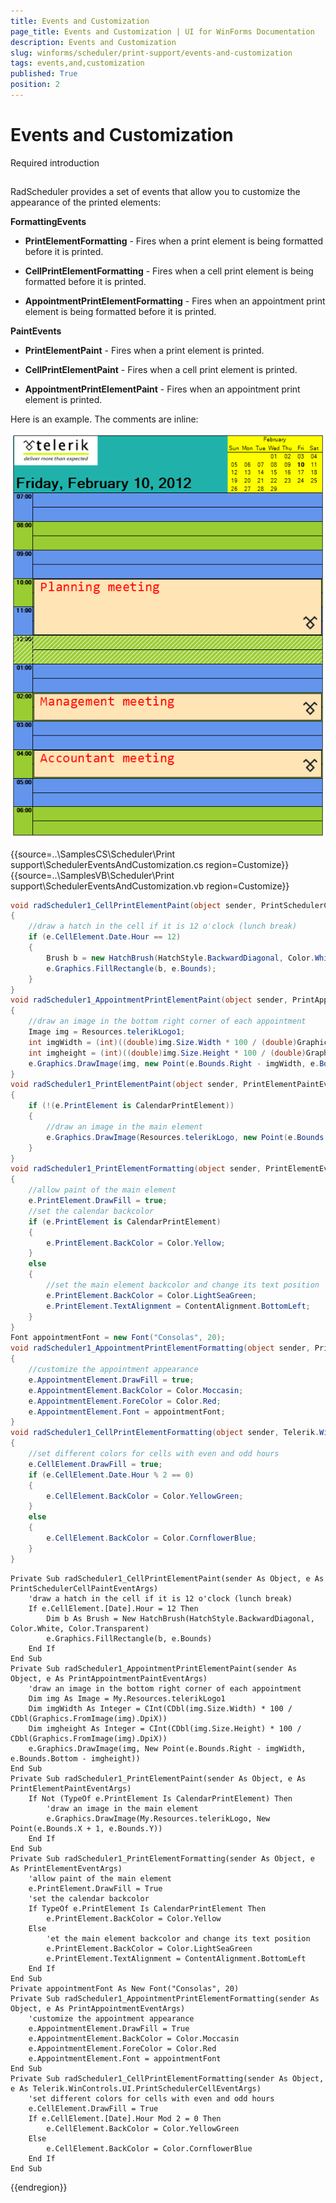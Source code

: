 ```yaml
---
title: Events and Customization
page_title: Events and Customization | UI for WinForms Documentation
description: Events and Customization
slug: winforms/scheduler/print-support/events-and-customization
tags: events,and,customization
published: True
position: 2
---
```


# Events and Customization

Required introduction

## 

RadScheduler provides a set of events that allow you to customize the appearance of the printed elements:

__FormattingEvents__

* __PrintElementFormatting__ - Fires when a print element is being formatted before it is printed.

* __CellPrintElementFormatting__ - Fires when a cell print element is being formatted before it is printed.

* __AppointmentPrintElementFormatting__ - Fires when an appointment print element is being formatted before it is printed.

__PaintEvents__

* __PrintElementPaint__ - Fires when a print element is printed.

* __CellPrintElementPaint__ - Fires when a cell print element is printed.

* __AppointmentPrintElementPaint__ - Fires when an appointment print element is printed.

Here is an example. The comments are inline:

![scheduler-print-support-events](images/scheduler-print-support-events.png)

{{source=..\SamplesCS\Scheduler\Print support\SchedulerEventsAndCustomization.cs region=Customize}} 
{{source=..\SamplesVB\Scheduler\Print support\SchedulerEventsAndCustomization.vb region=Customize}} 

````C#
void radScheduler1_CellPrintElementPaint(object sender, PrintSchedulerCellPaintEventArgs e)
{
    //draw a hatch in the cell if it is 12 o'clock (lunch break)
    if (e.CellElement.Date.Hour == 12)
    {
        Brush b = new HatchBrush(HatchStyle.BackwardDiagonal, Color.White, Color.Transparent);
        e.Graphics.FillRectangle(b, e.Bounds);
    }
}
void radScheduler1_AppointmentPrintElementPaint(object sender, PrintAppointmentPaintEventArgs e)
{
    //draw an image in the bottom right corner of each appointment
    Image img = Resources.telerikLogo1;
    int imgWidth = (int)((double)img.Size.Width * 100 / (double)Graphics.FromImage(img).DpiX);
    int imgheight = (int)((double)img.Size.Height * 100 / (double)Graphics.FromImage(img).DpiX);
    e.Graphics.DrawImage(img, new Point(e.Bounds.Right - imgWidth, e.Bounds.Bottom - imgheight));
}
void radScheduler1_PrintElementPaint(object sender, PrintElementPaintEventArgs e)
{
    if (!(e.PrintElement is CalendarPrintElement))
    {
        //draw an image in the main element
        e.Graphics.DrawImage(Resources.telerikLogo, new Point(e.Bounds.X +1, e.Bounds.Y));
    }
}
void radScheduler1_PrintElementFormatting(object sender, PrintElementEventArgs e)
{
    //allow paint of the main element
    e.PrintElement.DrawFill = true;
    //set the calendar backcolor
    if (e.PrintElement is CalendarPrintElement)
    {
        e.PrintElement.BackColor = Color.Yellow;
    }
    else
    {
        //set the main element backcolor and change its text position
        e.PrintElement.BackColor = Color.LightSeaGreen;
        e.PrintElement.TextAlignment = ContentAlignment.BottomLeft;
    }
}
Font appointmentFont = new Font("Consolas", 20);
void radScheduler1_AppointmentPrintElementFormatting(object sender, PrintAppointmentEventArgs e)
{
    //customize the appointment appearance
    e.AppointmentElement.DrawFill = true;
    e.AppointmentElement.BackColor = Color.Moccasin;
    e.AppointmentElement.ForeColor = Color.Red;
    e.AppointmentElement.Font = appointmentFont;
}
void radScheduler1_CellPrintElementFormatting(object sender, Telerik.WinControls.UI.PrintSchedulerCellEventArgs e)
{
    //set different colors for cells with even and odd hours
    e.CellElement.DrawFill = true;
    if (e.CellElement.Date.Hour % 2 == 0)
    {
        e.CellElement.BackColor = Color.YellowGreen;
    }
    else
    {
        e.CellElement.BackColor = Color.CornflowerBlue;
    }
}

````
````VB.NET
Private Sub radScheduler1_CellPrintElementPaint(sender As Object, e As PrintSchedulerCellPaintEventArgs)
    'draw a hatch in the cell if it is 12 o'clock (lunch break)
    If e.CellElement.[Date].Hour = 12 Then
        Dim b As Brush = New HatchBrush(HatchStyle.BackwardDiagonal, Color.White, Color.Transparent)
        e.Graphics.FillRectangle(b, e.Bounds)
    End If
End Sub
Private Sub radScheduler1_AppointmentPrintElementPaint(sender As Object, e As PrintAppointmentPaintEventArgs)
    'draw an image in the bottom right corner of each appointment
    Dim img As Image = My.Resources.telerikLogo1
    Dim imgWidth As Integer = CInt(CDbl(img.Size.Width) * 100 / CDbl(Graphics.FromImage(img).DpiX))
    Dim imgheight As Integer = CInt(CDbl(img.Size.Height) * 100 / CDbl(Graphics.FromImage(img).DpiX))
    e.Graphics.DrawImage(img, New Point(e.Bounds.Right - imgWidth, e.Bounds.Bottom - imgheight))
End Sub
Private Sub radScheduler1_PrintElementPaint(sender As Object, e As PrintElementPaintEventArgs)
    If Not (TypeOf e.PrintElement Is CalendarPrintElement) Then
        'draw an image in the main element
        e.Graphics.DrawImage(My.Resources.telerikLogo, New Point(e.Bounds.X + 1, e.Bounds.Y))
    End If
End Sub
Private Sub radScheduler1_PrintElementFormatting(sender As Object, e As PrintElementEventArgs)
    'allow paint of the main element
    e.PrintElement.DrawFill = True
    'set the calendar backcolor
    If TypeOf e.PrintElement Is CalendarPrintElement Then
        e.PrintElement.BackColor = Color.Yellow
    Else
        'et the main element backcolor and change its text position
        e.PrintElement.BackColor = Color.LightSeaGreen
        e.PrintElement.TextAlignment = ContentAlignment.BottomLeft
    End If
End Sub
Private appointmentFont As New Font("Consolas", 20)
Private Sub radScheduler1_AppointmentPrintElementFormatting(sender As Object, e As PrintAppointmentEventArgs)
    'customize the appointment appearance
    e.AppointmentElement.DrawFill = True
    e.AppointmentElement.BackColor = Color.Moccasin
    e.AppointmentElement.ForeColor = Color.Red
    e.AppointmentElement.Font = appointmentFont
End Sub
Private Sub radScheduler1_CellPrintElementFormatting(sender As Object, e As Telerik.WinControls.UI.PrintSchedulerCellEventArgs)
    'set different colors for cells with even and odd hours
    e.CellElement.DrawFill = True
    If e.CellElement.[Date].Hour Mod 2 = 0 Then
        e.CellElement.BackColor = Color.YellowGreen
    Else
        e.CellElement.BackColor = Color.CornflowerBlue
    End If
End Sub

````

{{endregion}} 
